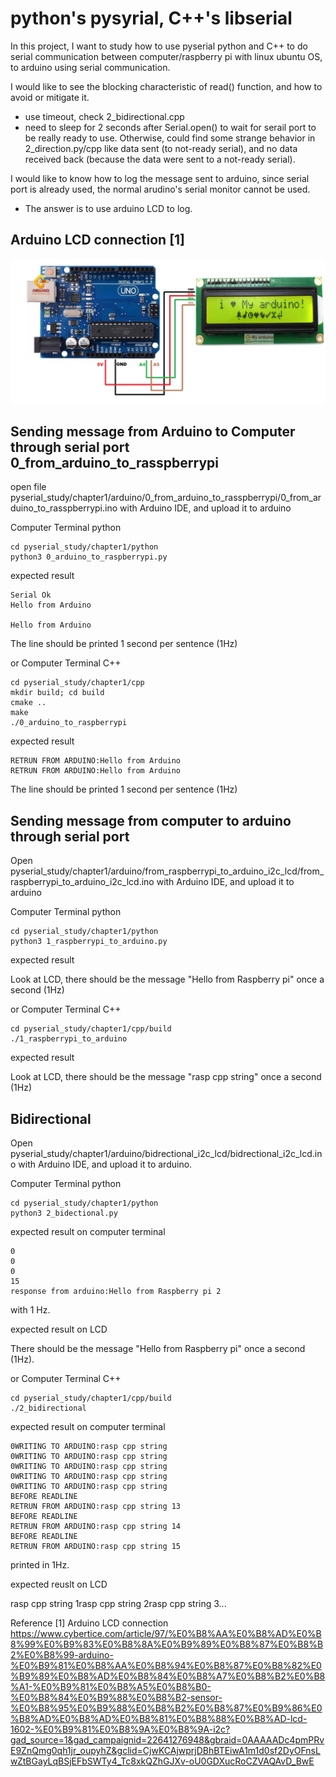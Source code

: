 # python's pysyrial, C++'s libserial

In this project, I want to study how to use pyserial python and C++ to do serial communication between computer/raspberry pi with linux ubuntu OS, to arduino using serial communication.

I would like to see the blocking characteristic of read() function, and how to avoid or mitigate it.
- use timeout, check 2_bidirectional.cpp
- need to sleep for 2 seconds after Serial.open() to wait for serail port to be really ready to use. Otherwise, could find some strange behavior in 2_direction.py/cpp like
data sent (to not-ready serial), and no data received back (because the data were sent to a not-ready serial).

I would like to know how to log the message sent to arduino, since serial port is already used, the normal arudino's serial monitor cannot be used.
- The answer is to use arduino LCD to log.

## Arduino LCD connection [1]

![Alt text](Arduino_LCD_connection.png)


## Sending message from Arduino to Computer through serial port 0_from_arduino_to_rasspberrypi

open file pyserial_study/chapter1/arduino/0_from_arduino_to_rasspberrypi/0_from_arduino_to_rasspberrypi.ino with Arduino IDE, and upload it to arduino

Computer Terminal python

```
cd pyserial_study/chapter1/python
python3 0_arduino_to_raspberrypi.py
```
expected result

```
Serial Ok
Hello from Arduino

Hello from Arduino

```
The line should be printed 1 second per sentence (1Hz)

or Computer Terminal C++

```
cd pyserial_study/chapter1/cpp
mkdir build; cd build
cmake ..
make
./0_arduino_to_raspberrypi 
```

expected result

```
RETRUN FROM ARDUINO:Hello from Arduino
RETRUN FROM ARDUINO:Hello from Arduino
```
The line should be printed 1 second per sentence (1Hz)

## Sending message from computer to arduino through serial port 

Open pyserial_study/chapter1/arduino/from_raspberrypi_to_arduino_i2c_lcd/from_raspberrypi_to_arduino_i2c_lcd.ino with Arduino IDE, and upload it to arduino

Computer Terminal python

```
cd pyserial_study/chapter1/python
python3 1_raspberrypi_to_arduino.py 
```
expected result

Look at LCD, there should be the message "Hello from Raspberry pi" once a second (1Hz)

or Computer Terminal C++

```
cd pyserial_study/chapter1/cpp/build
./1_raspberrypi_to_arduino
```

expected result

Look at LCD, there should be the message "rasp cpp string" once a second (1Hz)

## Bidirectional

Open pyserial_study/chapter1/arduino/bidrectional_i2c_lcd/bidrectional_i2c_lcd.ino with Arduino IDE, and upload it to arduino.

Computer Terminal python

```
cd pyserial_study/chapter1/python
python3 2_bidectional.py 
```

expected result on computer terminal 

```
0
0
0
15
response from arduino:Hello from Raspberry pi 2
```
with 1 Hz. 

expected result on LCD 

There should be the message "Hello from Raspberry pi" once a second (1Hz).

or Computer Terminal C++

```
cd pyserial_study/chapter1/cpp/build
./2_bidirectional
```

expected result on computer terminal 

```
0WRITING TO ARDUINO:rasp cpp string
0WRITING TO ARDUINO:rasp cpp string
0WRITING TO ARDUINO:rasp cpp string
0WRITING TO ARDUINO:rasp cpp string
0WRITING TO ARDUINO:rasp cpp string
BEFORE READLINE
RETRUN FROM ARDUINO:rasp cpp string 13
BEFORE READLINE
RETRUN FROM ARDUINO:rasp cpp string 14
BEFORE READLINE
RETRUN FROM ARDUINO:rasp cpp string 15
```
printed in 1Hz.

expected reuslt on LCD

rasp cpp string 1rasp cpp string 2rasp cpp string 3...



Reference 
[1] Arduino LCD connection https://www.cybertice.com/article/97/%E0%B8%AA%E0%B8%AD%E0%B8%99%E0%B9%83%E0%B8%8A%E0%B9%89%E0%B8%87%E0%B8%B2%E0%B8%99-arduino-%E0%B9%81%E0%B8%AA%E0%B8%94%E0%B8%87%E0%B8%82%E0%B9%89%E0%B8%AD%E0%B8%84%E0%B8%A7%E0%B8%B2%E0%B8%A1-%E0%B9%81%E0%B8%A5%E0%B8%B0-%E0%B8%84%E0%B9%88%E0%B8%B2-sensor-%E0%B8%95%E0%B9%88%E0%B8%B2%E0%B8%87%E0%B9%86%E0%B8%AD%E0%B8%AD%E0%B8%81%E0%B8%88%E0%B8%AD-lcd-1602-%E0%B9%81%E0%B8%9A%E0%B8%9A-i2c?gad_source=1&gad_campaignid=22641276948&gbraid=0AAAAADc4pmPRvE9ZnQmg0qh1jr_oupyhZ&gclid=CjwKCAjwprjDBhBTEiwA1m1d0sf2DyOFnsLwZtBGayLqBSjEFbSWTy4_Tc8xkQZhGJXv-oU0GDXucRoCZVAQAvD_BwE



 
